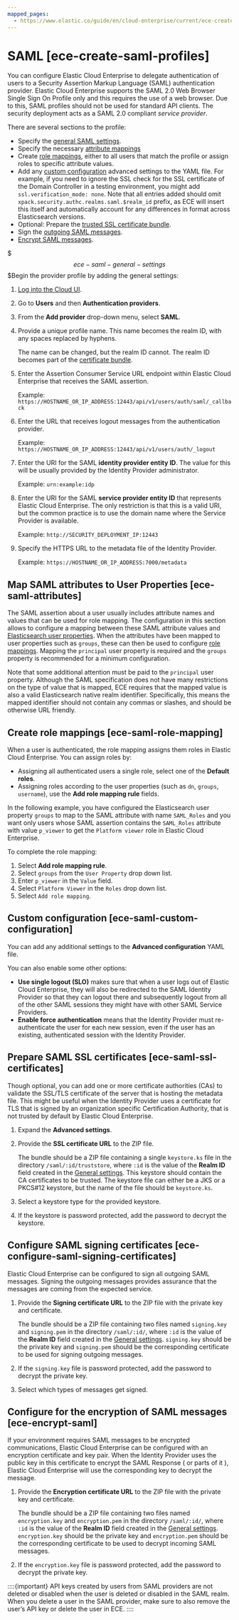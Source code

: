 ```yaml
---
mapped_pages:
  - https://www.elastic.co/guide/en/cloud-enterprise/current/ece-create-saml-profiles.html
---
```


# SAML [ece-create-saml-profiles]

You can configure Elastic Cloud Enterprise to delegate authentication of users to a Security Assertion Markup Language (SAML) authentication provider. Elastic Cloud Enterprise supports the SAML 2.0 Web Browser Single Sign On Profile only and this requires the use of a web browser. Due to this, SAML profiles should not be used for standard API clients. The security deployment acts as a SAML 2.0 compliant *service provider*.

There are several sections to the profile:

* Specify the [general SAML settings](#ece-saml-general-settings).
* Specify the necessary [attribute mappings](#ece-saml-attributes)
* Create [role mappings](#ece-saml-role-mapping), either to all users that match the profile or assign roles to specific attribute values.
* Add any [custom configuration](#ece-saml-custom-configuration) advanced settings to the YAML file. For example, if you need to ignore the SSL check for the SSL certificate of the Domain Controller in a testing environment, you might add `ssl.verification_mode: none`. Note that all entries added should omit `xpack.security.authc.realms.saml.$realm_id` prefix, as ECE will insert this itself and automatically account for any differences in format across Elasticsearch versions.
* Optional: Prepare the [trusted SSL certificate bundle](#ece-saml-ssl-certificates).
* Sign the [outgoing SAML messages](#ece-configure-saml-signing-certificates).
* [Encrypt SAML messages](#ece-encrypt-saml).

$$$ece-saml-general-settings$$$Begin the provider profile by adding the general settings:

1. [Log into the Cloud UI](../../deploy/cloud-enterprise/log-into-cloud-ui.md).
2. Go to **Users** and then **Authentication providers**.
3. From the **Add provider** drop-down menu, select **SAML**.
4. Provide a unique profile name. This name becomes the realm ID, with any spaces replaced by hyphens.

    The name can be changed, but the realm ID cannot. The realm ID becomes part of the [certificate bundle](#ece-saml-ssl-certificates).

5. Enter the Assertion Consumer Service URL endpoint within Elastic Cloud Enterprise that receives the SAML assertion.

    Example: `https://HOSTNAME_OR_IP_ADDRESS:12443/api/v1/users/auth/saml/_callback`

6. Enter the URL that receives logout messages from the authentication provider.

    Example: `https://HOSTNAME_OR_IP_ADDRESS:12443/api/v1/users/auth/_logout`

7. Enter the URI for the SAML **identity provider entity ID**. The value for this will be usually provided by the Identity Provider administrator.

    Example: `urn:example:idp`

8. Enter the URI for the SAML **service provider entity ID** that represents Elastic Cloud Enterprise. The only restriction is that this is a valid URI, but the common practice is to use the domain name where the Service Provider is available.

    Example: `http://SECURITY_DEPLOYMENT_IP:12443`

9. Specify the HTTPS URL to the metadata file of the Identity Provider.

    Example: `https://HOSTNAME_OR_IP_ADDRESS:7000/metadata`



## Map SAML attributes to User Properties [ece-saml-attributes]

The SAML assertion about a user usually includes attribute names and values that can be used for role mapping. The configuration in this section allows to configure a mapping between these SAML attribute values and [Elasticsearch user properties](https://www.elastic.co/guide/en/elasticsearch/reference/current/saml-guide-stack.html#saml-elasticsearch-authentication). When the attributes have been mapped to user properties such as `groups`, these can then be used to configure  [role mappings](#ece-saml-role-mapping). Mapping the `principal` user property is required and the `groups` property is recommended for a minimum configuration.

Note that some additional attention must be paid to the `principal` user property. Although the SAML specification does not have many restrictions on the type of value that is mapped, ECE requires that the mapped value is also a valid Elasticsearch native realm identifier. Specifically, this means the mapped identifier should not contain any commas or slashes, and should be otherwise URL friendly.


## Create role mappings [ece-saml-role-mapping]

When a user is authenticated, the role mapping assigns them roles in Elastic Cloud Enterprise. You can assign roles by:

* Assigning all authenticated users a single role, select one of the **Default roles**.
* Assigning roles according to the user properties (such as `dn`, `groups`, `username`), use the **Add role mapping rule** fields.

In the following example, you have configured the Elasticsearch user property `groups` to map to the SAML attribute with name `SAML_Roles` and you want only users whose SAML assertion contains the `SAML_Roles` attribute with value `p_viewer` to get the `Platform viewer` role in Elastic Cloud Enterprise.

To complete the role mapping:

1. Select **Add role mapping rule**.
2. Select `groups` from the `User Property` drop down list.
3. Enter `p_viewer` in the `Value` field.
4. Select `Platform Viewer` in the `Roles` drop down list.
5. Select `Add role mapping`.


## Custom configuration [ece-saml-custom-configuration]

You can add any additional settings to the **Advanced configuration** YAML file.

You can also enable some other options:

* **Use single logout (SLO)** makes sure that when a user logs out of Elastic Cloud Enterprise, they will also be redirected to the SAML Identity Provider so that they can logout there and subsequently logout from all of the other SAML sessions they might have with other SAML Service Providers.
* **Enable force authentication** means that the Identity Provider must re-authenticate the user for each new session, even if the user has an existing, authenticated session with the Identity Provider.


## Prepare SAML SSL certificates [ece-saml-ssl-certificates]

Though optional, you can add one or more certificate authorities (CAs) to validate the SSL/TLS certificate of the server that is hosting the metadata file. This might be useful when the Identity Provider uses a certificate for TLS that is signed by an organization specific Certification Authority, that is not trusted by default by Elastic Cloud Enterprise.

1. Expand the **Advanced settings**.
2. Provide the **SSL certificate URL** to the ZIP file.

    The bundle should be a ZIP file containing a single `keystore.ks` file in the directory `/saml/:id/truststore`, where `:id` is the value of the **Realm ID** field created in the [General settings](#ece-saml-general-settings). This keystore should contain the CA certificates to be trusted. The keystore file can either be a JKS or a PKCS#12 keystore, but the name of the file should be `keystore.ks`.

3. Select a keystore type for the provided keystore.
4. If the keystore is password protected, add the password to decrypt the keystore.


## Configure SAML signing certificates [ece-configure-saml-signing-certificates]

Elastic Cloud Enterprise can be configured to sign all outgoing SAML messages. Signing the outgoing messages provides assurance that the messages are coming from the expected service.

1. Provide the **Signing certificate URL** to the ZIP file with the private key and certificate.

    The bundle should be a ZIP file containing two files named `signing.key` and `signing.pem` in the directory `/saml/:id/`, where `:id` is the value of the **Realm ID** field created in the [General settings](#ece-saml-general-settings). `signing.key` should be the private key and `signing.pem` should be the corresponding certificate to be used for signing outgoing messages.

2. If the `signing.key` file is password protected, add the password to decrypt the private key.
3. Select which types of messages get signed.


## Configure for the encryption of SAML messages [ece-encrypt-saml]

If your environment requires SAML messages to be encrypted communications, Elastic Cloud Enterprise can be configured with an encryption certificate and key pair. When the Identity Provider uses the public key in this certificate to encrypt the SAML Response ( or parts of it ), Elastic Cloud Enterprise will use the corresponding key to decrypt the message.

1. Provide the **Encryption certificate URL** to the ZIP file with the private key and certificate.

    The bundle should be a ZIP file containing two files named `encryption.key` and `encryption.pem` in the directory `/saml/:id/`, where `:id` is the value of the **Realm ID** field created in the [General settings](#ece-saml-general-settings). `encryption.key` should be the private key and `encryption.pem` should be the corresponding certificate to be used to decrypt incoming SAML messages.

2. If the `encryption.key` file is password protected, add the password to decrypt the private key.

::::{important}
API keys created by users from SAML providers are not deleted or disabled when the user is deleted or disabled in the SAML realm. When you delete a user in the SAML provider, make sure to also remove the user’s API key or delete the user in ECE.
::::


